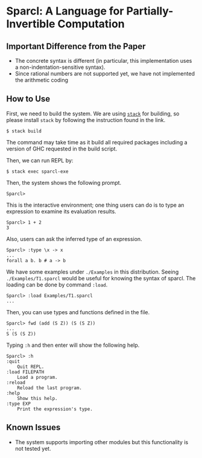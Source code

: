 Sparcl: A Language for Partially-Invertible Computation
=======================================================

Important Difference from the Paper
-----------------------------------

* The concrete syntax is different (in particular, this implementation
  uses a non-indentation-sensitive syntax).
* Since rational numbers are not supported yet, 
  we have not implemented the arithmetic coding


How to Use
----------

First, we need to build the system. We are using [`stack`](https://docs.haskellstack.org/en/stable/README/) for building, so please install `stack` by following the instruction found in the link.

    $ stack build
    
The command may take time as it build all required packages including a version of GHC requested in the build script. 

Then, we can run REPL by:

    $ stack exec sparcl-exe
    
Then, the system shows the following prompt. 

    Sparcl> 

This is the interactive environment; one thing users can do is to type an expression to examine its evaluation results. 

    Sparcl> 1 + 2 
    3 

Also, users can ask the inferred type of an expression. 

    Sparcl> :type \x -> x 
    ...
    forall a b. b # a -> b 
    

We have some examples under `./Examples` in this distribution. Seeing `./Examples/T1.sparcl` would be useful for knowing the syntax of sparcl. The loading can be done by command `:load`.

    Sparcl> :load Examples/T1.sparcl 
    ...
    
Then, you can use types and functions defined in the file. 

    Sparcl> fwd (add (S Z)) (S (S Z))
    ...
    S (S (S Z))
    

Typing `:h` and then enter will show the following help.

    Sparcl> :h
    :quit
        Quit REPL.
    :load FILEPATH
        Load a program.
    :reload
        Reload the last program.
    :help
        Show this help.
    :type EXP
        Print the expression's type.


Known Issues
------------

* The system supports importing other modules but this functionality is not tested yet.
